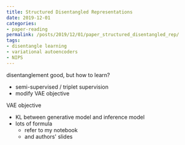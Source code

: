 ```yaml
---
title: Structured Disentangled Representations
date: 2019-12-01
categories:
- paper-reading
permalink: /posts/2019/12/01/paper_structured_disentangled_rep/
tags:
- disentangle learning
- variational autoencoders
- NIPS
---
```


disentanglement good, but how to learn?
- semi-supervised / triplet supervision
- modify VAE objective

VAE objective
- KL between generative model and inference model
- lots of formula
    - refer to my notebook
    - and authors' slides
